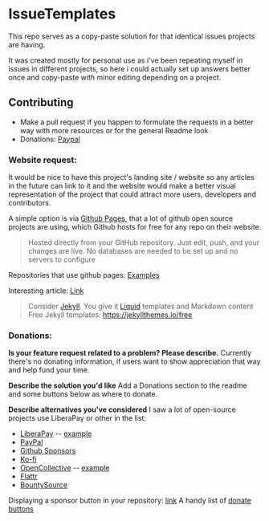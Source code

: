 # IssueTemplates
This repo serves as a copy-paste solution for that identical issues projects are having. 

It was created mostly for personal use as i've been repeating myself in issues in different projects, so here i could actually set up answers better once and copy-paste with minor editing depending on a project.

## Contributing

- Make a pull request if you happen to formulate the requests in a better way with more resources or for the general Readme look
- Donations: [Paypal](https://www.paypal.me/Slovantes)

### Website request:

It would be nice to have this project's landing site / website so any articles in the future can link to it and the website would make a better visual representation of the project that could attract more users, developers and contributors.

A simple option is via [Github Pages](https://pages.github.com/), that a lot of github open source projects are using, which Github hosts for free for any repo on their website.

> Hosted directly from your GitHub repository. Just edit, push, and your changes are live.
> No databases are needed to be set up and no servers to configure

Repositories that use github pages: [Examples](https://github.com/collections/github-pages-examples)

Interesting article: [Link](https://www.toptal.com/github/unlimited-scale-web-hosting-github-pages-cloudflare)

> Consider [Jekyll](https://jekyllrb.com/). You give it [Liquid](https://jekyllrb.com/docs/liquid/) templates and Markdown content
> Free Jekyll templates: https://jekyllthemes.io/free

### Donations:

**Is your feature request related to a problem? Please describe.**
Currently there's no donating information, if users want to show appreciation that way and help fund your time.

**Describe the solution you'd like**
Add a Donations section to the readme and some buttons below as where to donate.

**Describe alternatives you've considered**
I saw a lot of open-source projects use LiberaPay or other in the list: 
- [LiberaPay](https://liberapay.com/) -- [example](https://liberapay.com/k9mail/donate)
- [PayPal](https://www.paypal.com/)
- [Github Sponsors](https://github.com/sponsors)
- [Ko-fi](https://ko-fi.com/)
- [OpenCollective](https://opencollective.com/) -- [example](https://opencollective.com/darkreader#sponsor)
- [Flattr](https://flattr.com/)
- [BountySource](https://www.bountysource.com)

Displaying a sponsor button in your repository: [link](https://help.github.com/en/github/administering-a-repository/displaying-a-sponsor-button-in-your-repository) 
A handy list of [donate buttons](https://github.com/aha999/DonateButtons)

